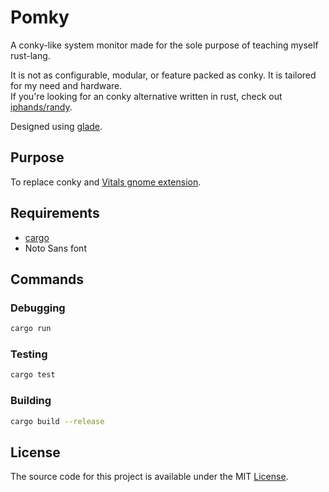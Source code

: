 # Pomky

A conky-like system monitor made for the sole purpose of teaching myself rust-lang.

It is not as configurable, modular, or feature packed as conky. It is tailored for my need and hardware.<br />
If you're looking for an conky alternative written in rust, check out [iphands/randy](https://github.com/iphands/randy).

Designed using [glade](https://wiki.gnome.org/Apps/Glade).

## Purpose

To replace conky and [Vitals gnome extension](https://github.com/corecoding/Vitals).

## Requirements

- [cargo](https://doc.rust-lang.org/stable/cargo)
- Noto Sans font

## Commands

### Debugging

```bash
cargo run
```

### Testing

```bash
cargo test
```

### Building

```bash
cargo build --release
```

## License

The source code for this project is available under the MIT [License](./LICENSE).

